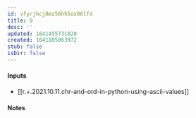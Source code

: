 ```yaml
---
id: vfyrjhcj8mz56hh5ox86lfd
title: 0
desc: ''
updated: 1641455731820
created: 1641105063972
stub: false
isDir: false
---
```



#### Inputs

- [[r.+.2021.10.11.chr-and-ord-in-python-using-ascii-values]]

#### Notes

